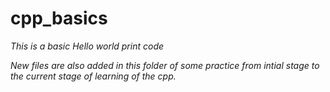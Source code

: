 # cpp_basics
*This is a basic Hello world print code*

*New files are also added in this folder of some practice from intial stage to the current stage of learning of the cpp.*
